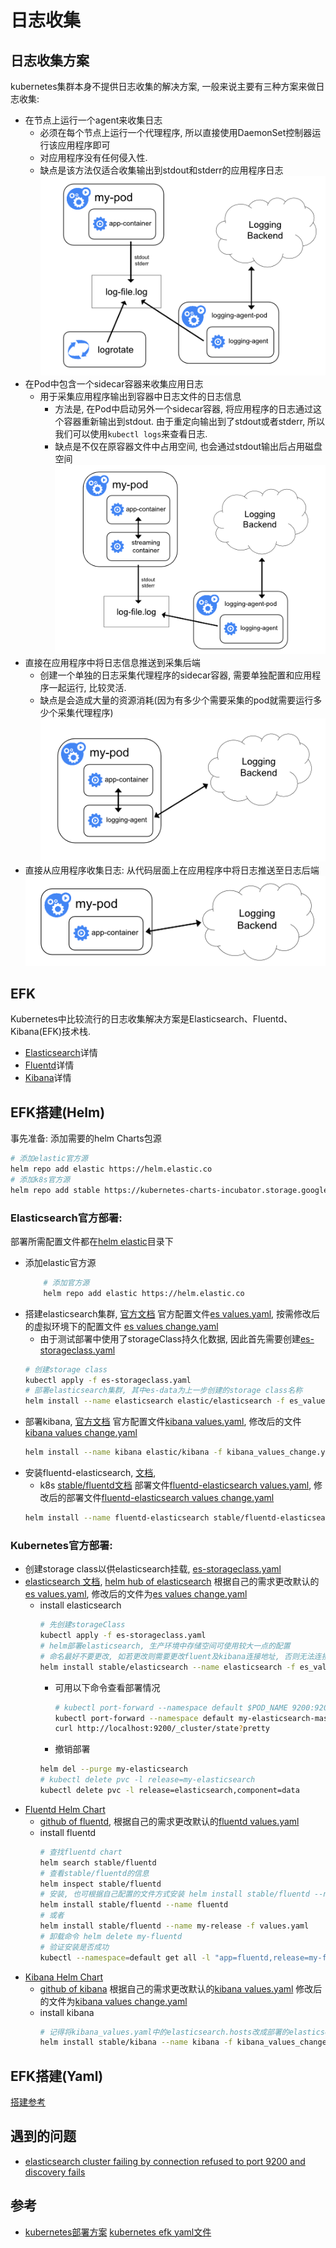 # 日志收集 

## 日志收集方案

kubernetes集群本身不提供日志收集的解决方案, 一般来说主要有三种方案来做日志收集:
- 在节点上运行一个agent来收集日志
    - 必须在每个节点上运行一个代理程序, 所以直接使用DaemonSet控制器运行该应用程序即可
    - 对应用程序没有任何侵入性.
    - 缺点是该方法仅适合收集输出到stdout和stderr的应用程序日志
    ![](../../../picture/k8s/log/logging-with-node-agent.png)
- 在Pod中包含一个sidecar容器来收集应用日志
    - 用于采集应用程序输出到容器中日志文件的日志信息
        - 方法是, 在Pod中启动另外一个sidecar容器, 将应用程序的日志通过这个容器重新输出到stdout.
        由于重定向输出到了stdout或者stderr, 所以我们可以使用`kubectl logs`来查看日志.
        - 缺点是不仅在原容器文件中占用空间, 也会通过stdout输出后占用磁盘空间
    ![](../../../picture/k8s/log/logging-with-streaming-sidecar.png)
- 直接在应用程序中将日志信息推送到采集后端
    - 创建一个单独的日志采集代理程序的sidecar容器, 需要单独配置和应用程序一起运行, 比较灵活. 
    - 缺点是会造成大量的资源消耗(因为有多少个需要采集的pod就需要运行多少个采集代理程序)
    ![](../../../picture/k8s/log/logging-with-sidecar-agent.png)
- 直接从应用程序收集日志: 从代码层面上在应用程序中将日志推送至日志后端
    ![](../../../picture/k8s/log/logging-from-application.png)


## EFK

Kubernetes中比较流行的日志收集解决方案是Elasticsearch、Fluentd、Kibana(EFK)技术栈.
- [Elasticsearch](../../../elastic%20search/prepare.md)详情
- [Fluentd](../../../fluentd/prepare.md)详情
- [Kibana](../../../kibana/prepare.md)详情


## EFK搭建(Helm)
事先准备: 添加需要的helm Charts包源
```bash
# 添加elastic官方源
helm repo add elastic https://helm.elastic.co
# 添加k8s官方源
helm repo add stable https://kubernetes-charts-incubator.storage.googleapis.com/
```


### Elasticsearch官方部署:
部署所需配置文件都在[helm elastic](helm%20elastic)目录下
- 添加elastic官方源
    ```bash
        # 添加官方源
        helm repo add elastic https://helm.elastic.co
    ```
- 搭建elasticsearch集群, [官方文档](https://github.com/elastic/helm-charts/tree/master/elasticsearch)
官方配置文件[es values.yaml](helm%20elastic/es%20values.yaml), 按需修改后的虚拟环境下的配置文件
[es values change.yaml](helm%20elastic/es%20values%20change.yaml)
    - 由于测试部署中使用了storageClass持久化数据, 
    因此首先需要创建[es-storageclass.yaml](helm%20elastic/es-storageclass.yaml)
    ```bash
    # 创建storage class
    kubectl apply -f es-storageclass.yaml
    # 部署elasticsearch集群, 其中es-data为上一步创建的storage class名称
    helm install --name elasticsearch elastic/elasticsearch -f es_values_change.yaml
    ```
- 部署kibana, [官方文档](https://github.com/elastic/helm-charts/tree/master/kibana)
官方配置文件[kibana values.yaml](helm%20elastic/kibana%20values.yaml), 
修改后的文件[kibana values change.yaml](helm%20elastic/kibana%20values%20change.yaml)
    ```bash
    helm install --name kibana elastic/kibana -f kibana_values_change.yaml
    ```
- 安装fluentd-elasticsearch, [文档](https://hub.helm.sh/charts/kiwigrid/fluentd-elasticsearch),
    - k8s [stable/fluentd文档](https://github.com/helm/charts/tree/master/stable/fluentd-elasticsearch)
    部署文件[fluentd-elasticsearch values.yaml](helm%20elastic/fluentd-elasticsearch%20values.yaml),
    修改后的部署文件[fluentd-elasticsearch values change.yaml](helm%20elastic/fluentd-elasticsearch%20values%20change.yaml)
    ```bash
    helm install --name fluentd-elasticsearch stable/fluentd-elasticsearch -f fluentd-elasticsearch_values_change.yaml
    ```
    







### Kubernetes官方部署:
- 创建storage class以供elasticsearch挂载, [es-storageclass.yaml](helm/es-storageclass.yaml)
- [elasticsearch 文档](https://github.com/helm/charts/tree/master/stable/elasticsearch),
[helm hub of elasticsearch](https://hub.helm.sh/charts/stable/elasticsearch)
根据自己的需求更改默认的[es values.yaml](helm/es%20values.yaml), 
修改后的文件为[es values change.yaml](helm/es%20values%20change.yaml)
    - install elasticsearch
        ```bash
        # 先创建storageClass
        kubectl apply -f es-storageclass.yaml
        # helm部署elasticsearch, 生产环境中存储空间可使用较大一点的配置
        # 命名最好不要更改, 如若更改则需要更改fluent及kibana连接地址, 否则无法连接到elasticsearch
        helm install stable/elasticsearch --name elasticsearch -f es_values_change.yaml
        ```
        - 可用以下命令查看部署情况
            ```bash
            # kubectl port-forward --namespace default $POD_NAME 9200:9200
            kubectl port-forward --namespace default my-elasticsearch-master-0 9200:9200
            curl http://localhost:9200/_cluster/state?pretty
            ```
        - 撤销部署
        ```bash
        helm del --purge my-elasticsearch
        # kubectl delete pvc -l release=my-elasticsearch
        kubectl delete pvc -l release=elasticsearch,component=data
        ```
- [Fluentd Helm Chart](https://hub.helm.sh/charts/stable/fluentd)
    - [github of fluentd](https://github.com/kiwigrid/helm-charts/tree/master/charts/fluentd-elasticsearch),
    根据自己的需求更改默认的[fluentd values.yaml](helm/fluentd%20values.yaml)   
    - install fluentd
        ```bash
        # 查找fluentd chart
        helm search stable/fluentd
        # 查看stable/fluentd的信息
        helm inspect stable/fluentd
        # 安装, 也可根据自己配置的文件方式安装 helm install stable/fluentd --name my-release -f values.yaml
        helm install stable/fluentd --name fluentd
        # 或者
        helm install stable/fluentd --name my-release -f values.yaml
        # 卸载命令 helm delete my-fluentd
        # 验证安装是否成功
        kubectl --namespace=default get all -l "app=fluentd,release=my-fluentd"
        ```
- [Kibana Helm Chart](https://hub.helm.sh/charts/elastic/kibana)
    - [github of kibana](https://github.com/helm/charts/tree/master/stable/kibana)
    根据自己的需求更改默认的[kibana values.yaml](helm/kibana%20values.yaml)
    修改后的文件为[kibana values change.yaml](helm/kibana%20values%20change.yaml)
    - install kibana
        ```bash
        # 记得将kibana_values.yaml中的elasticsearch.hosts改成部署的elasticsearch的url
        helm install stable/kibana --name kibana -f kibana_values_change.yaml
        ```


## EFK搭建(Yaml)
[搭建参考](efk.md#部署efk)


## 遇到的问题
- [elasticsearch cluster failing by connection refused to port 9200 and discovery fails](https://github.com/helm/charts/issues/10791)
    
## 参考
- [kubernetes部署方案](https://kubernetes.io/docs/tasks/debug-application-cluster/logging-elasticsearch-kibana/)
    [kubernetes efk yaml文件](https://github.com/kubernetes/kubernetes/tree/release-1.16/cluster/addons/fluentd-elasticsearch)